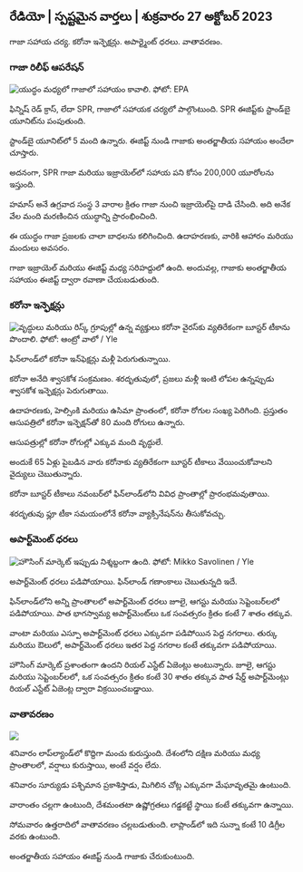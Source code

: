 ## రేడియో \| స్పష్టమైన వార్తలు \| శుక్రవారం 27 అక్టోబర్ 2023

గాజా సహాయ చర్య. కరోనా ఇన్ఫెక్షన్లు. అపార్ట్మెంట్ ధరలు. వాతావరణం.

### గాజా రిలీఫ్ ఆపరేషన్

![యుద్ధం మధ్యలో గాజాలో సహాయం కావాలి. ఫోటో: EPA](https://images.cdn.yle.fi/image/upload/c_crop,h_3780,w_6720,x_0,y_700/ar_1.777777777777777,c_fill,g_faces,h12005/wd_co/f_auto/fl_lossy/v1698396491/39-1192101653b784c2d563)

ఫిన్నిష్ రెడ్ క్రాస్, లేదా SPR, గాజాలో సహాయక చర్యలో పాల్గొంటుంది. SPR ఈజిప్ట్‌కు స్టాండ్‌బై యూనిట్‌ను పంపుతుంది.

స్టాండ్‌బై యూనిట్‌లో 5 మంది ఉన్నారు. ఈజిప్ట్ నుండి గాజాకు అంతర్జాతీయ సహాయం అందేలా చూస్తారు.

అదనంగా, SPR గాజా మరియు ఇజ్రాయెల్‌లో సహాయ పని కోసం 200,000 యూరోలను ఇస్తుంది.

హమాస్ అనే ఉగ్రవాద సంస్థ 3 వారాల క్రితం గాజా నుంచి ఇజ్రాయెల్‌పై దాడి చేసింది. అది అనేక వేల మంది మరణించిన యుద్ధాన్ని ప్రారంభించింది.

ఈ యుద్ధం గాజా ప్రజలకు చాలా బాధలను కలిగించింది. ఉదాహరణకు, వారికి ఆహారం మరియు మందులు అవసరం.

గాజా ఇజ్రాయెల్ మరియు ఈజిప్ట్ మధ్య సరిహద్దులో ఉంది. అందువల్ల, గాజాకు అంతర్జాతీయ సహాయం ఈజిప్ట్ ద్వారా రవాణా చేయబడుతుంది.

### కరోనా ఇన్ఫెక్షన్లు

![వృద్ధులు మరియు రిస్క్ గ్రూపుల్లో ఉన్న వ్యక్తులు కరోనా వైరస్‌కు వ్యతిరేకంగా బూస్టర్ టీకాను పొందాలి. ఫోటో: ఆంట్రో వాలో / Yle](https://images.cdn.yle.fi/image/upload/c_crop,h_3510,w_6240,x_0,y_400/ar_1.77777777777777777,c_fill,g_2faces/wh_150,wh_6710,wh_6710q_auto:eco/f_auto/fl_lossy/v1670569792/39-933588623dccc01a881)

ఫిన్‌లాండ్‌లో కరోనా ఇన్‌ఫెక్షన్లు మళ్లీ పెరుగుతున్నాయి.

కరోనా అనేది శ్వాసకోశ సంక్రమణం. శరదృతువులో, ప్రజలు మళ్లీ ఇంటి లోపల ఉన్నప్పుడు శ్వాసకోశ ఇన్ఫెక్షన్లు పెరుగుతాయి.

ఉదాహరణకు, హెల్సింకి మరియు ఉసిమా ప్రాంతంలో, కరోనా రోగుల సంఖ్య పెరిగింది. ప్రస్తుతం ఆసుపత్రిలో కరోనా ఇన్ఫెక్షన్‌తో 80 మంది రోగులు ఉన్నారు.

ఆసుపత్రుల్లో కరోనా రోగుల్లో ఎక్కువ మంది వృద్ధులే.

అందుకే 65 ఏళ్లు పైబడిన వారు కరోనాకు వ్యతిరేకంగా బూస్టర్ టీకాలు వేయించుకోవాలని వైద్యులు చెబుతున్నారు.

కరోనా బూస్టర్ టీకాలు నవంబర్‌లో ఫిన్‌లాండ్‌లోని వివిధ ప్రాంతాల్లో ప్రారంభమవుతాయి.

శరదృతువు ఫ్లూ టీకా సమయంలోనే కరోనా వ్యాక్సినేషన్‌ను తీసుకోవచ్చు.

### అపార్ట్‌మెంట్ ధరలు

![హౌసింగ్ మార్కెట్ ఇప్పుడు నిశ్శబ్దంగా ఉంది. ఫోటో: Mikko Savolinen / Yle](https://images.cdn.yle.fi/image/upload/c_crop,h_3348,w_5952,x_0,y_483/ar_1.77777777777777777,c_fill,g_777,c_fill,g_7010,g_705q_auto:eco/f_auto/fl_lossy/v1694415905/39-117017864fea8c7baf74)

అపార్ట్‌మెంట్‌ ధరలు పడిపోయాయి. ఫిన్‌లాండ్ గణాంకాలు చెబుతున్నది ఇదే.

ఫిన్‌లాండ్‌లోని అన్ని ప్రాంతాలలో అపార్ట్‌మెంట్ ధరలు జూలై, ఆగస్టు మరియు సెప్టెంబర్‌లలో పడిపోయాయి. పాత భాగస్వామ్య అపార్ట్‌మెంట్‌లు ఒక సంవత్సరం క్రితం కంటే 7 శాతం తక్కువ.

వాంటా మరియు ఎస్పూ అపార్ట్‌మెంట్ ధరలు ఎక్కువగా పడిపోయిన పెద్ద నగరాలు. తుర్కు మరియు ఔలులో, అపార్ట్‌మెంట్ ధరలు ఇతర పెద్ద నగరాల కంటే తక్కువగా పడిపోయాయి.

హౌసింగ్ మార్కెట్ ప్రశాంతంగా ఉందని రియల్ ఎస్టేట్ ఏజెంట్లు అంటున్నారు. జూలై, ఆగస్టు మరియు సెప్టెంబర్‌లలో, ఒక సంవత్సరం క్రితం కంటే 30 శాతం తక్కువ పాత షేర్డ్ అపార్ట్‌మెంట్లు రియల్ ఎస్టేట్ ఏజెంట్ల ద్వారా విక్రయించబడ్డాయి.

### వాతావరణం

![](https://images.cdn.yle.fi/image/upload/c_crop,h_1080,w_1919,x_0,y_0/ar_1.7777777777777777,c_fill,g_faces,h_675,w/e/1201f_auto/fl_lossy/v1698421548/39-1192510653bdb0fbe9af)

శనివారం లాప్‌ల్యాండ్‌లో కొద్దిగా మంచు కురుస్తుంది. దేశంలోని దక్షిణ మరియు మధ్య ప్రాంతాలలో, వర్షాలు కురుస్తాయి, అంటే వర్షం లేదు.

శనివారం సూర్యుడు పశ్చిమాన ప్రకాశిస్తాడు, మిగిలిన చోట్ల ఎక్కువగా మేఘావృతమై ఉంటుంది.

వారాంతం చల్లగా ఉంటుంది, దేశమంతటా ఉష్ణోగ్రతలు గడ్డకట్టే స్థాయి కంటే తక్కువగా ఉన్నాయి.

సోమవారం ఉత్తరాదిలో వాతావరణం చల్లబడుతుంది. లాప్లాండ్‌లో ఇది సున్నా కంటే 10 డిగ్రీల వరకు ఉంటుంది.

అంతర్జాతీయ సహాయం ఈజిప్ట్ నుండి గాజాకు చేరుకుంటుంది.